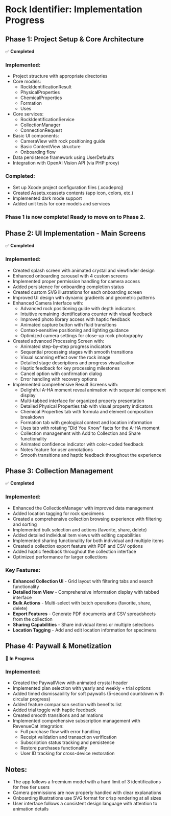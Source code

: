 # Rock Identifier: Implementation Progress

## Phase 1: Project Setup & Core Architecture
✅ **Completed**

### Implemented:
- Project structure with appropriate directories
- Core models:
  - RockIdentificationResult
  - PhysicalProperties
  - ChemicalProperties
  - Formation
  - Uses
- Core services:
  - RockIdentificationService
  - CollectionManager
  - ConnectionRequest
- Basic UI components:
  - CameraView with rock positioning guide
  - Basic ContentView structure
  - Onboarding flow
- Data persistence framework using UserDefaults
- Integration with OpenAI Vision API (via PHP proxy)

### Completed:
- Set up Xcode project configuration files (.xcodeproj)
- Created Assets.xcassets contents (app icon, colors, etc.)
- Implemented dark mode support
- Added unit tests for core models and services

### Phase 1 is now complete! Ready to move on to Phase 2.

## Phase 2: UI Implementation - Main Screens
✅ **Completed**

### Implemented:
- Created splash screen with animated crystal and viewfinder design
- Enhanced onboarding carousel with 4 custom screens
- Implemented proper permission handling for camera access
- Added persistence for onboarding completion status
- Created custom SVG illustrations for each onboarding screen
- Improved UI design with dynamic gradients and geometric patterns
- Enhanced Camera Interface with:
  - Advanced rock positioning guide with depth indicators
  - Intuitive remaining identifications counter with visual feedback
  - Improved photo library access with haptic feedback
  - Animated capture button with fluid transitions
  - Context-sensitive positioning and lighting guidance
  - Optimized camera settings for close-up rock photography
- Created advanced Processing Screen with:
  - Animated step-by-step progress indicators
  - Sequential processing stages with smooth transitions
  - Visual scanning effect over the rock image
  - Detailed stage descriptions and progress visualization
  - Haptic feedback for key processing milestones
  - Cancel option with confirmation dialog
  - Error handling with recovery options
- Implemented comprehensive Result Screens with:
  - Delightful A-HA moment reveal animation with sequential component display
  - Multi-tabbed interface for organized property presentation
  - Detailed Physical Properties tab with visual property indicators
  - Chemical Properties tab with formula and element composition breakdown
  - Formation tab with geological context and location information
  - Uses tab with rotating "Did You Know" facts for the A-HA moment
  - Collection management with Add to Collection and Share functionality
  - Animated confidence indicator with color-coded feedback
  - Notes feature for user annotations
  - Smooth transitions and haptic feedback throughout the experience

## Phase 3: Collection Management
✅ **Completed**

### Implemented:
- Enhanced the CollectionManager with improved data management
- Added location tagging for rock specimens
- Created a comprehensive collection browsing experience with filtering and sorting
- Implemented bulk selection and actions (favorite, share, delete)
- Added detailed individual item views with editing capabilities
- Implemented sharing functionality for both individual and multiple items
- Created a collection export feature with PDF and CSV options
- Added haptic feedback throughout the collection interface
- Optimized performance for larger collections

### Key Features:
- **Enhanced Collection UI** - Grid layout with filtering tabs and search functionality
- **Detailed Item View** - Comprehensive information display with tabbed interface
- **Bulk Actions** - Multi-select with batch operations (favorite, share, delete)
- **Export Features** - Generate PDF documents and CSV spreadsheets from the collection
- **Sharing Capabilities** - Share individual items or multiple selections
- **Location Tagging** - Add and edit location information for specimens

## Phase 4: Paywall & Monetization
🔄 **In Progress**

### Implemented:
- Created the PaywallView with animated crystal header
- Implemented plan selection with yearly and weekly + trial options
- Added timed dismissability for soft paywalls (5-second countdown with circular progress)
- Added feature comparison section with benefits list
- Added trial toggle with haptic feedback
- Created smooth transitions and animations
- Implemented comprehensive subscription management with RevenueCat integration:
  - Full purchase flow with error handling
  - Receipt validation and transaction verification
  - Subscription status tracking and persistence
  - Restore purchases functionality
  - User ID tracking for cross-device restoration

## Notes:
- The app follows a freemium model with a hard limit of 3 identifications for free tier users
- Camera permissions are now properly handled with clear explanations
- Onboarding illustrations use SVG format for crisp rendering at all sizes
- User interface follows a consistent design language with attention to animation details
